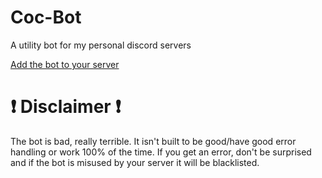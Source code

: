 # Coc-Bot
A utility bot for my personal discord servers

[Add the bot to your server](https://discord.com/api/oauth2/authorize?client_id=805454248527659038&permissions=1174598&scope=bot)

# :exclamation: Disclaimer :exclamation:

The bot is bad, really terrible. It isn't built to be good/have good error handling or work 100% of the time. If you get an error, don't be surprised and if the bot is misused by your server it will be blacklisted.

